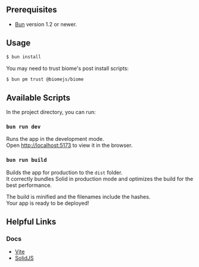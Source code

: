 ## Prerequisites
 - [Bun](https://bun.sh) version 1.2 or newer.

## Usage

```bash
$ bun install
```

You may need to trust biome's post install scripts:

```bash
$ bun pm trust @biomejs/biome
```

## Available Scripts

In the project directory, you can run:

### `bun run dev`

Runs the app in the development mode.<br>
Open [http://localhost:5173](http://localhost:5173) to view it in the browser.

### `bun run build`

Builds the app for production to the `dist` folder.<br>
It correctly bundles Solid in production mode and optimizes the build for the best performance.

The build is minified and the filenames include the hashes.<br>
Your app is ready to be deployed!


## Helpful Links
### Docs
 - [Vite](https://vite.dev/guide/)
 - [SolidJS](https://docs.solidjs.com)
